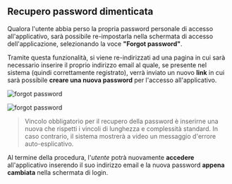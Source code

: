 ## Recupero password dimenticata
Qualora l'utente abbia perso la propria password personale di accesso all'applicativo, sarà possibile re-impostarla nella schermata di accesso dell'applicazione, selezionando la voce **"Forgot password"**. </br>

Tramite questa funzionalità, si viene re-indirizzati ad una pagina in cui sarà necessario inserire il proprio indirizzo email al quale, se presente nel sistema (quindi correttamente registrato), verrà inviato un nuovo **link** in cui sarà possibile **creare una nuova password** per l'accesso all'applicativo. </br>

![forgot password](/assets/mobile/forgot_password_1.png)

![forgot password](/assets/mobile/email_reset_password.png)

>Vincolo obbligatorio per il recupero della password è inserirne una nuova che rispetti i vincoli di lunghezza e complessità standard. In caso contrario, il sistema mostrerà a video un messaggio d'errore auto-esplicativo. </br>

Al termine della procedura, l'*utente* potrà nuovamente **accedere** all'applicativo inserendo il suo indirizzo email e la nuova password **appena cambiata** nella schermata di login.